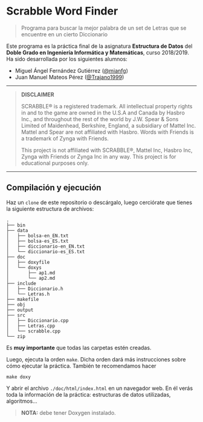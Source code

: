 # Scrabble Word Finder
> Programa para buscar la mejor palabra de un set de Letras que se encuentre en un cierto Diccionario

Este programa es la práctica final de la asignatura **Estructura de Datos** del **Doble Grado en Ingeniería Informática y Matemáticas**, curso 2018/2019. Ha sido desarrollada por los siguientes alumnos:

* Miguel Ángel Fernández Gutiérrez ([@mianfg](https://github.com/mianfg))
* Juan Manuel Mateos Pérez ([@Trajano1999](https://github.com/Trajano1999))

---

> **DISCLAIMER**
>
> SCRABBLE® is a registered trademark. All intellectual property rights in and to the game are owned in the U.S.A and Canada by Hasbro Inc., and throughout the rest of the world by J.W. Spear & Sons Limited of Maidenhead, Berkshire, England, a subsidiary of Mattel Inc. Mattel and Spear are not affiliated with Hasbro. Words with Friends is a trademark of Zynga with Friends.
>
> This project is not affiliated with SCRABBLE®, Mattel Inc, Hasbro Inc, Zynga with Friends or Zynga Inc in any way. This project is for educational purposes only.

---

## Compilación y ejecución

Haz un `clone` de este repositorio o descárgalo, luego cerciórate que tienes la siguiente estructura de archivos:

~~~
.
├── bin
├── data
│   ├── bolsa-en_EN.txt
│   ├── bolsa-es_ES.txt
│   ├── diccionario-en_EN.txt
│   └── diccionario-es_ES.txt
├── doc
│   ├── doxyfile
│   └── doxys
│       ├── ap1.md
│       └── ap2.md
├── include
│   ├── Diccionario.h
│   └── Letras.h
├── makefile
├── obj
├── output
├── src
│   ├── Diccionario.cpp
│   ├── Letras.cpp
│   └── scrabble.cpp
└── zip
~~~

Es **muy importante** que todas las carpetas estén creadas.

Luego, ejecuta la orden `make`. Dicha orden dará más instrucciones sobre cómo ejecutar la práctica. También te recomendamos hacer

~~~
make doxy
~~~

Y abrir el archivo `./doc/html/index.html` en un navegador web. En él verás toda la información de la práctica: estructuras de datos utilizadas, algoritmos...

> **NOTA:** debe tener Doxygen instalado.
